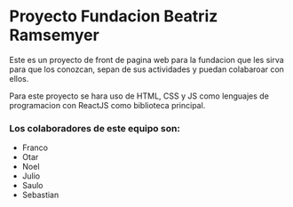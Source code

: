 
# Proyecto Fundacion Beatriz Ramsemyer

Este es un proyecto de front de pagina web para la fundacion que les sirva para que los conozcan, sepan de sus actividades y puedan colabaroar con ellos.

Para este proyecto se hara uso de HTML, CSS y JS como lenguajes de programacion con ReactJS como biblioteca principal.

### Los colaboradores de este equipo son:

- Franco 
- Otar 
- Noel
- Julio
- Saulo
- Sebastian
